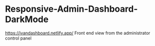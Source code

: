 # Responsive-Admin-Dashboard-DarkMode
https://ivandashboard.netlify.app/
Front end view from the administrator control panel
